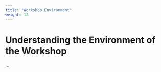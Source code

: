 ```yaml
---
title: "Workshop Environment"
weight: 12
---
```


# Understanding the Environment of the Workshop

...
